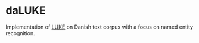 # daLUKE
Implementation of [LUKE](https://github.com/studio-ousia/luke) on Danish text corpus with a focus on named entity recognition. 
